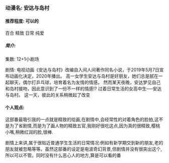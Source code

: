 ### 动漫名: 安达与岛村

#### 推荐程度: 可以的
百合 精致 日常 纯爱 


##### 简介:
集数: 12+1小剧场 

剧情:
电视动画《安达与岛村》改编自入间人间著作同名小说，于2019年5月7日宣布动画化决定，2020年播出。
高一女学生安达与岛村是好朋友，她们总是腻在一起聊天，偶尔打乒乓球，培育着名为友情的情感。
然而某天夜晚，安达梦见自己和岛村接吻，因此意识到了一份不一样的情感!?
过着日常生活的女高中生──安达与岛村。
这一天，彼此的关系稍微起了改变


#### 个人观点:
这部番最吸引我的一点就是精致的绘画,在剧情中,会经常性的对着角色的脸拍,这不是为了省剧情,而是为了画人物的精致五官,我刚好很吃这点,因为真的很精致,樱桃小嘴,稍微红润的脸,很棒.

剧情上来讲,属于很贴近普通学生生活的日常情况:例如有新学期交到新的朋友,老的朋友就被忽略等等。虽然这部番的设定是电波奇幻背景,但剧情并没有很突出这个,所以可以不管。同时没有什么恶心人的地方,算是可以看的番








